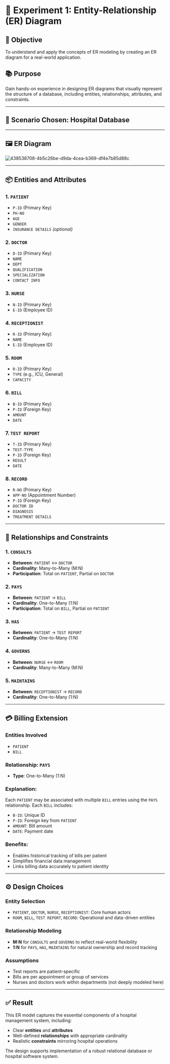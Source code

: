 # 🧪 Experiment 1: Entity-Relationship (ER) Diagram

## 🎯 Objective
To understand and apply the concepts of ER modeling by creating an ER diagram for a real-world application.

## 📚 Purpose
Gain hands-on experience in designing ER diagrams that visually represent the structure of a database, including entities, relationships, attributes, and constraints.

---

## 🏥 Scenario Chosen: Hospital Database

---

## 🖼️ ER Diagram

![438538708-4b5c26be-d9da-4cea-b369-df4e7b85d88c](https://github.com/user-attachments/assets/21a064be-ccfc-4f67-9f3c-a459aca128c3)


---

## 📦 Entities and Attributes

### 1. `PATIENT`
- `P-ID` (Primary Key)
- `PH-NO`
- `AGE`
- `GENDER`
- `INSURANCE DETAILS` *(optional)*

### 2. `DOCTOR`
- `D-ID` (Primary Key)
- `NAME`
- `DEPT`
- `QUALIFICATION`
- `SPECIALIZATION`
- `CONTACT INFO`

### 3. `NURSE`
- `N-ID` (Primary Key)
- `E-ID` (Employee ID)

### 4. `RECEPTIONIST`
- `R-ID` (Primary Key)
- `NAME`
- `E-ID` (Employee ID)

### 5. `ROOM`
- `R-ID` (Primary Key)
- `TYPE` (e.g., ICU, General)
- `CAPACITY`

### 6. `BILL`
- `B-ID` (Primary Key)
- `P-ID` (Foreign Key)
- `AMOUNT`
- `DATE`

### 7. `TEST REPORT`
- `T-ID` (Primary Key)
- `TEST-TYPE`
- `P-ID` (Foreign Key)
- `RESULT`
- `DATE`

### 8. `RECORD`
- `R-NO` (Primary Key)
- `APP-NO` (Appointment Number)
- `P-ID` (Foreign Key)
- `DOCTOR ID`
- `DIAGNOSIS`
- `TREATMENT DETAILS`

---

## 🔗 Relationships and Constraints

### 1. `CONSULTS`
- **Between**: `PATIENT` ↔️ `DOCTOR`
- **Cardinality**: Many-to-Many (M:N)
- **Participation**: Total on `PATIENT`, Partial on `DOCTOR`

### 2. `PAYS`
- **Between**: `PATIENT` → `BILL`
- **Cardinality**: One-to-Many (1:N)
- **Participation**: Total on `BILL`, Partial on `PATIENT`

### 3. `HAS`
- **Between**: `PATIENT` → `TEST REPORT`
- **Cardinality**: One-to-Many (1:N)

### 4. `GOVERNS`
- **Between**: `NURSE` ↔️ `ROOM`
- **Cardinality**: Many-to-Many (M:N)

### 5. `MAINTAINS`
- **Between**: `RECEPTIONIST` → `RECORD`
- **Cardinality**: One-to-Many (1:N)

---

## 💳 Billing Extension

### Entities Involved
- `PATIENT`
- `BILL`

### Relationship: `PAYS`
- **Type**: One-to-Many (1:N)

### Explanation:
Each `PATIENT` may be associated with multiple `BILL` entries using the `PAYS` relationship. Each `BILL` includes:
- `B-ID`: Unique ID
- `P-ID`: Foreign key from `PATIENT`
- `AMOUNT`: Bill amount
- `DATE`: Payment date

### Benefits:
- Enables historical tracking of bills per patient
- Simplifies financial data management
- Links billing data accurately to patient identity

---

## ⚙️ Design Choices

### Entity Selection
- `PATIENT`, `DOCTOR`, `NURSE`, `RECEPTIONIST`: Core human actors
- `ROOM`, `BILL`, `TEST REPORT`, `RECORD`: Operational and data-driven entities

### Relationship Modeling
- **M:N** for `CONSULTS` and `GOVERNS` to reflect real-world flexibility
- **1:N** for `PAYS`, `HAS`, `MAINTAINS` for natural ownership and record tracking

### Assumptions
- Test reports are patient-specific
- Bills are per appointment or group of services
- Nurses and doctors work within departments (not deeply modeled here)

---

## ✅ Result
This ER model captures the essential components of a hospital management system, including:
- Clear **entities** and **attributes**
- Well-defined **relationships** with appropriate cardinality
- Realistic **constraints** mirroring hospital operations

The design supports implementation of a robust relational database or hospital software system.

